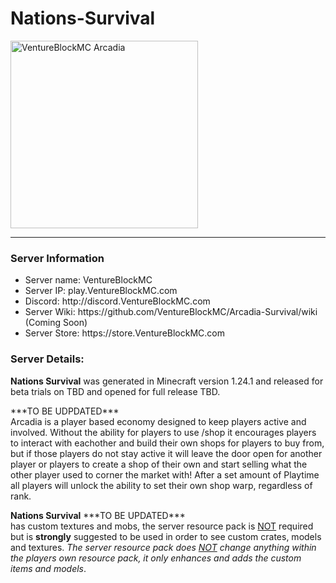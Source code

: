 # Nations-Survival
<img src="https://i.ibb.co/fdFtb31/Venture-Block-Git-Hub-Dark-Aqua.png" alt="VentureBlockMC Arcadia" width="300" height="300">
<hr>
<h3>Server Information</h3>
<ul>
  <li>Server name: VentureBlockMC</li>
  <li>Server IP: play.VentureBlockMC.com</li>
  <li>Discord: http://discord.VentureBlockMC.com</li>
  <li>Server Wiki: https://github.com/VentureBlockMC/Arcadia-Survival/wiki (Coming Soon)</li>
  <li>Server Store: https://store.VentureBlockMC.com</li>
</ul>
<h3>Server Details:</h3>
<p><strong>Nations Survival</strong> was generated in Minecraft version 1.24.1 and released for beta trials on TBD and opened for full release TBD.</p>
<p>***TO BE UDPDATED*** <br>Arcadia is a player based economy designed to keep players active and involved.  Without the ability for players to use /shop it encourages players to interact with eachother and build their own shops for players to buy from, but if those players do not stay active it will leave the door open for another player or players to create a shop of their own and start selling what the other player used to corner the market with!  After a set amount of Playtime all players will unlock the ability to set their own shop warp, regardless of rank.</p>
<p><strong>Nations Survival</strong> ***TO BE UPDATED*** <br> has custom textures and mobs, the server resource pack is <u>NOT</u> required but is <strong>strongly</strong> suggested to be used in order to see custom crates, models and textures.  <i>The server resource pack does <u>NOT</u> change anything within the players own resource pack, it only enhances and adds the custom items and models</i>.</p>
